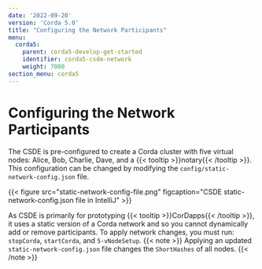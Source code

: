 ```yaml
---
date: '2022-09-20'
version: 'Corda 5.0'
title: "Configuring the Network Participants"
menu:
  corda5:
    parent: corda5-develop-get-started
    identifier: corda5-csde-network
    weight: 7000
section_menu: corda5
---
```

# Configuring the Network Participants

The CSDE is pre-configured to create a Corda cluster with five virtual nodes: Alice, Bob, Charlie, Dave, and a {{< tooltip >}}notary{{< /tooltip >}}.
This configuration can be changed by modifying the `config/static-network-config.json` file.

{{< figure src="static-network-config-file.png" figcaption="CSDE static-network-config.json file in IntelliJ" >}}

As CSDE is primarily for prototyping {{< tooltip >}}CorDapps{{< /tooltip >}}, it uses a static version of a Corda network and so you cannot dynamically add or remove participants. To apply network changes, you must run: `stopCorda`, `startCorda`, and `5-vNodeSetup`.
{{< note >}}
Applying an updated `static-network-config.json` file changes the `ShortHashes` of all nodes.
{{< /note >}}
